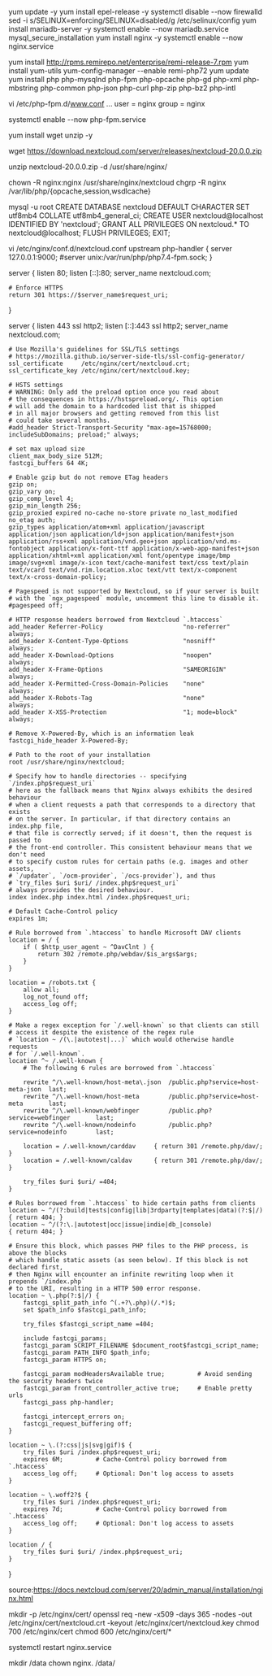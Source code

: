 yum update -y
yum install epel-release -y
systemctl disable --now firewalld
sed -i s/SELINUX=enforcing/SELINUX=disabled/g /etc/selinux/config
yum install mariadb-server -y
systemctl enable --now mariadb.service
mysql_secure_installation
yum install nginx -y
systemctl enable --now nginx.service

yum install http://rpms.remirepo.net/enterprise/remi-release-7.rpm
yum install yum-utils
yum-config-manager --enable remi-php72
yum update
yum install php php-mysqlnd php-fpm php-opcache php-gd php-xml php-mbstring php-common php-json php-curl php-zip php-bz2 php-intl

vi /etc/php-fpm.d/www.conf
...
user = nginx
group = nginx

systemctl enable --now php-fpm.service


yum install wget unzip -y

wget https://download.nextcloud.com/server/releases/nextcloud-20.0.0.zip

unzip nextcloud-20.0.0.zip -d /usr/share/nginx/

chown -R nginx:nginx /usr/share/nginx/nextcloud
chgrp -R nginx /var/lib/php/{opcache,session,wsdlcache}


mysql -u root
CREATE DATABASE nextcloud DEFAULT CHARACTER SET utf8mb4 COLLATE utf8mb4_general_ci;
CREATE USER nextcloud@localhost IDENTIFIED BY 'nextcloud';
GRANT ALL PRIVILEGES ON nextcloud.* TO nextcloud@localhost;
FLUSH PRIVILEGES;
EXIT;



vi /etc/nginx/conf.d/nextcloud.conf
upstream php-handler {
    server 127.0.0.1:9000;
    #server unix:/var/run/php/php7.4-fpm.sock;
}

server {
    listen 80;
    listen [::]:80;
    server_name nextcloud.com;

    # Enforce HTTPS
    return 301 https://$server_name$request_uri;
}

server {
    listen 443      ssl http2;
    listen [::]:443 ssl http2;
    server_name nextcloud.com;

    # Use Mozilla's guidelines for SSL/TLS settings
    # https://mozilla.github.io/server-side-tls/ssl-config-generator/
    ssl_certificate     /etc/nginx/cert/nextcloud.crt;
    ssl_certificate_key /etc/nginx/cert/nextcloud.key;

    # HSTS settings
    # WARNING: Only add the preload option once you read about
    # the consequences in https://hstspreload.org/. This option
    # will add the domain to a hardcoded list that is shipped
    # in all major browsers and getting removed from this list
    # could take several months.
    #add_header Strict-Transport-Security "max-age=15768000; includeSubDomains; preload;" always;

    # set max upload size
    client_max_body_size 512M;
    fastcgi_buffers 64 4K;

    # Enable gzip but do not remove ETag headers
    gzip on;
    gzip_vary on;
    gzip_comp_level 4;
    gzip_min_length 256;
    gzip_proxied expired no-cache no-store private no_last_modified no_etag auth;
    gzip_types application/atom+xml application/javascript application/json application/ld+json application/manifest+json application/rss+xml application/vnd.geo+json application/vnd.ms-fontobject application/x-font-ttf application/x-web-app-manifest+json application/xhtml+xml application/xml font/opentype image/bmp image/svg+xml image/x-icon text/cache-manifest text/css text/plain text/vcard text/vnd.rim.location.xloc text/vtt text/x-component text/x-cross-domain-policy;

    # Pagespeed is not supported by Nextcloud, so if your server is built
    # with the `ngx_pagespeed` module, uncomment this line to disable it.
    #pagespeed off;

    # HTTP response headers borrowed from Nextcloud `.htaccess`
    add_header Referrer-Policy                      "no-referrer"   always;
    add_header X-Content-Type-Options               "nosniff"       always;
    add_header X-Download-Options                   "noopen"        always;
    add_header X-Frame-Options                      "SAMEORIGIN"    always;
    add_header X-Permitted-Cross-Domain-Policies    "none"          always;
    add_header X-Robots-Tag                         "none"          always;
    add_header X-XSS-Protection                     "1; mode=block" always;

    # Remove X-Powered-By, which is an information leak
    fastcgi_hide_header X-Powered-By;

    # Path to the root of your installation
    root /usr/share/nginx/nextcloud;

    # Specify how to handle directories -- specifying `/index.php$request_uri`
    # here as the fallback means that Nginx always exhibits the desired behaviour
    # when a client requests a path that corresponds to a directory that exists
    # on the server. In particular, if that directory contains an index.php file,
    # that file is correctly served; if it doesn't, then the request is passed to
    # the front-end controller. This consistent behaviour means that we don't need
    # to specify custom rules for certain paths (e.g. images and other assets,
    # `/updater`, `/ocm-provider`, `/ocs-provider`), and thus
    # `try_files $uri $uri/ /index.php$request_uri`
    # always provides the desired behaviour.
    index index.php index.html /index.php$request_uri;

    # Default Cache-Control policy
    expires 1m;

    # Rule borrowed from `.htaccess` to handle Microsoft DAV clients
    location = / {
        if ( $http_user_agent ~ ^DavClnt ) {
            return 302 /remote.php/webdav/$is_args$args;
        }
    }

    location = /robots.txt {
        allow all;
        log_not_found off;
        access_log off;
    }

    # Make a regex exception for `/.well-known` so that clients can still
    # access it despite the existence of the regex rule
    # `location ~ /(\.|autotest|...)` which would otherwise handle requests
    # for `/.well-known`.
    location ^~ /.well-known {
        # The following 6 rules are borrowed from `.htaccess`

        rewrite ^/\.well-known/host-meta\.json  /public.php?service=host-meta-json  last;
        rewrite ^/\.well-known/host-meta        /public.php?service=host-meta       last;
        rewrite ^/\.well-known/webfinger        /public.php?service=webfinger       last;
        rewrite ^/\.well-known/nodeinfo         /public.php?service=nodeinfo        last;

        location = /.well-known/carddav     { return 301 /remote.php/dav/; }
        location = /.well-known/caldav      { return 301 /remote.php/dav/; }

        try_files $uri $uri/ =404;
    }

    # Rules borrowed from `.htaccess` to hide certain paths from clients
    location ~ ^/(?:build|tests|config|lib|3rdparty|templates|data)(?:$|/)  { return 404; }
    location ~ ^/(?:\.|autotest|occ|issue|indie|db_|console)              { return 404; }

    # Ensure this block, which passes PHP files to the PHP process, is above the blocks
    # which handle static assets (as seen below). If this block is not declared first,
    # then Nginx will encounter an infinite rewriting loop when it prepends `/index.php`
    # to the URI, resulting in a HTTP 500 error response.
    location ~ \.php(?:$|/) {
        fastcgi_split_path_info ^(.+?\.php)(/.*)$;
        set $path_info $fastcgi_path_info;

        try_files $fastcgi_script_name =404;

        include fastcgi_params;
        fastcgi_param SCRIPT_FILENAME $document_root$fastcgi_script_name;
        fastcgi_param PATH_INFO $path_info;
        fastcgi_param HTTPS on;

        fastcgi_param modHeadersAvailable true;         # Avoid sending the security headers twice
        fastcgi_param front_controller_active true;     # Enable pretty urls
        fastcgi_pass php-handler;

        fastcgi_intercept_errors on;
        fastcgi_request_buffering off;
    }

    location ~ \.(?:css|js|svg|gif)$ {
        try_files $uri /index.php$request_uri;
        expires 6M;         # Cache-Control policy borrowed from `.htaccess`
        access_log off;     # Optional: Don't log access to assets
    }

    location ~ \.woff2?$ {
        try_files $uri /index.php$request_uri;
        expires 7d;         # Cache-Control policy borrowed from `.htaccess`
        access_log off;     # Optional: Don't log access to assets
    }

    location / {
        try_files $uri $uri/ /index.php$request_uri;
    }
}

source:https://docs.nextcloud.com/server/20/admin_manual/installation/nginx.html


mkdir -p /etc/nginx/cert/
openssl req -new -x509 -days 365 -nodes -out /etc/nginx/cert/nextcloud.crt -keyout /etc/nginx/cert/nextcloud.key
chmod 700 /etc/nginx/cert
chmod 600 /etc/nginx/cert/*

systemctl restart nginx.service


mkdir /data
chown nginx. /data/
   
